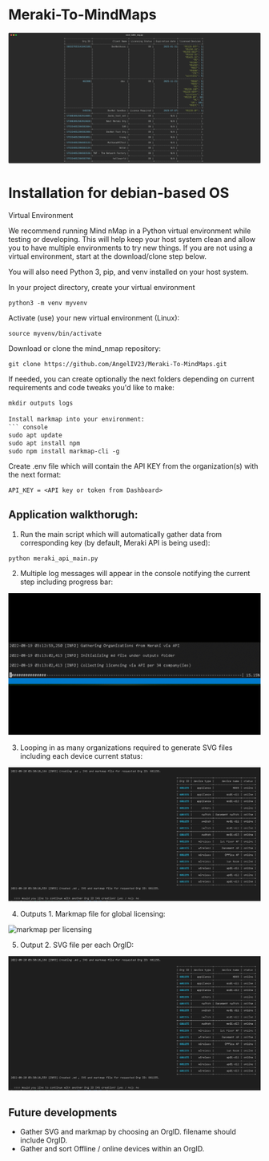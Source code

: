 # Meraki-To-MindMaps

![Script Result](images/table.svg)

# Installation for debian-based OS
Virtual Environment

We recommend running Mind nMap in a Python virtual environment while testing or developing. This will help keep your host system clean and allow you to have multiple environments to try new things. If you are not using a virtual environment, start at the download/clone step below.

You will also need Python 3, pip, and venv installed on your host system.

In your project directory, create your virtual environment
``` console
python3 -m venv myvenv
```
Activate (use) your new virtual environment (Linux):
``` console
source myvenv/bin/activate
```
Download or clone the mind_nmap repository:

``` console
git clone https://github.com/AngelIV23/Meraki-To-MindMaps.git
```

If needed, you can create optionally the next folders depending on current requirements and code tweaks you'd like to make:
```
mkdir outputs logs

Install markmap into your environment:
``` console
sudo apt update
sudo apt install npm
sudo npm install markmap-cli -g
```

Create .env file which will contain the API KEY from the organization(s) with the next format:
```
API_KEY = <API key or token from Dashboard>
```

## Application walkthorugh:

1. Run the main script which will automatically gather data from corresponding key (by default, Meraki API is being used):
```
python meraki_api_main.py
```

2. Multiple log messages will appear in the console notifying the current step including progress bar:

![Progress bar](images/progress_bar.GIF)

3. Looping in as many organizations required to generate SVG files including each device current status:

![svg output per OrgID](images/org_id_svg_output.png)

4. Outputs 1. Markmap file for global licensing:

![markmap per licensing](images/orgid_markmap.GIF)

5. Output 2. SVG file per each OrgID:

![svg output per OrgID](images/org_id_svg_output.png)

## Future developments
 - Gather SVG and markmap by choosing an OrgID. filename should include OrgID.
 - Gather and sort Offline / online devices within an OrgID.
